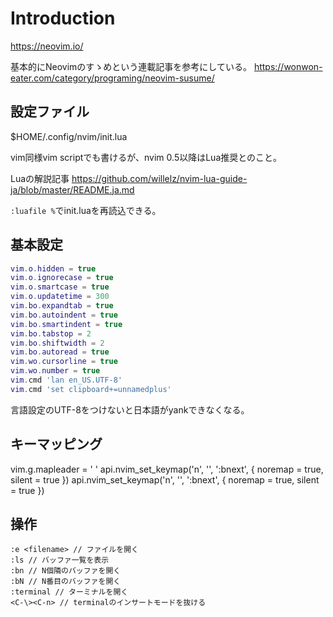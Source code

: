 # Introduction
https://neovim.io/

基本的にNeovimのすゝめという連載記事を参考にしている。
https://wonwon-eater.com/category/programing/neovim-susume/

## 設定ファイル
$HOME/.config/nvim/init.lua

vim同様vim scriptでも書けるが、nvim 0.5以降はLua推奨とのこと。

Luaの解説記事
https://github.com/willelz/nvim-lua-guide-ja/blob/master/README.ja.md

`:luafile %`でinit.luaを再読込できる。

## 基本設定
```lua
vim.o.hidden = true
vim.o.ignorecase = true
vim.o.smartcase = true
vim.o.updatetime = 300
vim.bo.expandtab = true
vim.bo.autoindent = true
vim.bo.smartindent = true
vim.bo.tabstop = 2
vim.bo.shiftwidth = 2
vim.bo.autoread = true
vim.wo.cursorline = true
vim.wo.number = true
vim.cmd 'lan en_US.UTF-8'
vim.cmd 'set clipboard+=unnamedplus'
```

言語設定のUTF-8をつけないと日本語がyankできなくなる。

## キーマッピング
vim.g.mapleader = ' '
api.nvim_set_keymap('n', '<C-N>', ':bnext<CR>', { noremap = true, silent = true })
api.nvim_set_keymap('n', '<C-P>', ':bnext<CR>', { noremap = true, silent = true })

## 操作
```
:e <filename> // ファイルを開く
:ls // バッファ一覧を表示
:bn // N個隣のバッファを開く
:bN // N番目のバッファを開く
:terminal // ターミナルを開く
<C-\><C-n> // terminalのインサートモードを抜ける
```

